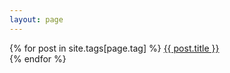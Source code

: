 ```yaml
---
layout: page
---
```


{% for post in site.tags[page.tag] %}
<a href="{{ post.url | absolute_url }}">
  {{ post.title }}
</a>
<br>
{% endfor %}